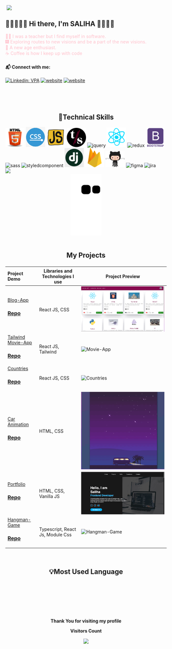 <img src="https://media.giphy.com/media/L1R1tvI9svkIWwpVYr/giphy.gif" align="right" width="500"></br>

## 👷🏻‍♀️👋🏻 Hi there, I'm SALIHA 👷🏻‍♀️👋

<font color="pink"> 🐱‍🏍 I was  a teacher but I find myself in software. </font>
</br>
<font color="pink">🎆 Exploring routes to new visions and be a part of the new visions. </font>
</br>
<font color="pink"> 🧐 A new age enthusiast. </font>
</br>
<font color="pink">☕ Coffee is how I keep up with code</font>

#### 📬 Connect with me:

[![Linkedin: VPA](https://img.shields.io/badge/linkedin-%230077B5.svg?&style=for-the-badge&logo=linkedin&logoColor=white)](https://www.linkedin.com/in/saliha-oguz/)
[![website](https://img.shields.io/badge/gmail-f1f2f6.svg?&style=for-the-badge&logo=gmail&logoColor=red)](mailto:developersaliha@gmail.com)
[![website](https://img.shields.io/badge/%20-portfolio-black?&style=for-the-badge&logoColor=white)](https://portfolio-saliha-oguz.vercel.app)

</br>
</br>
</br>

<h2 align="center">🚀Technical Skills</h2>
<div>
    <img src="https://github.com/prowebdev119/prowebdev119/blob/main/git%20profile%20icons/html_aladdinGene.png" width="60" alt="html" />
    <img src="https://github.com/prowebdev119/prowebdev119/blob/main/git%20profile%20icons/css_aladdinGene.png" width="60" alt="css" />
    <img src="https://github.com/prowebdev119/prowebdev119/blob/main/git%20profile%20icons/javascript_aladdinGene.gif" width="60" alt="javascript" />
    <img src="https://github.com/prowebdev119/prowebdev119/blob/main/git%20profile%20icons/ts_aladdinGene.gif" width="60" alt="typescript" />
    <img src="https://raw.githubusercontent.com/danielcranney/readme-generator/main/public/icons/skills/jquery-colored.svg" width="60" alt="jquery" />
    <img src="https://github.com/prowebdev119/prowebdev119/blob/main/git%20profile%20icons/react_aladdinGene.gif" width="60" alt="react" /> 
    <img src="https://raw.githubusercontent.com/danielcranney/readme-generator/main/public/icons/skills/redux-colored.svg" width="60" alt="redux" />
    <img src="https://github.com/prowebdev119/prowebdev119/blob/main/git%20profile%20icons/bootstrap_aladdinGene.png" width="60" alt="bootstrap" /> 
    <img src="https://raw.githubusercontent.com/danielcranney/readme-generator/main/public/icons/skills/sass-colored.svg" width="60" alt="sass" />
    <img src="https://styled-components.com/logo.png" width="60" alt="styledcomponent" /
    <img src="https://github.com/prowebdev119/prowebdev119/blob/main/git%20profile%20icons/python_aladdinGene.gif" width="60" alt="python" />
    <img src="https://github.com/prowebdev119/prowebdev119/blob/main/git%20profile%20icons/django_aladdinGene.png" width="60" alt="django" /> 
    <img src="https://github.com/prowebdev119/prowebdev119/blob/main/git%20profile%20icons/firebase_aladdinGene.webp" width="60" alt="firebase" />
    <img src="https://github.com/prowebdev119/prowebdev119/blob/main/git%20profile%20icons/git_aladdinGene.gif" width="60" alt="git" />
    <img src="https://raw.githubusercontent.com/danielcranney/readme-generator/main/public/icons/skills/figma-colored.svg" width="60" alt="figma" />
    <img src="https://wac-cdn.atlassian.com/dam/jcr:e348b562-4152-4cdc-8a55-3d297e509cc8/Jira%20Software-blue.svg?cdnVersion=578" width="200" alt="jira" />
</div>
</div>
<img src="https://raw.githubusercontent.com/andreasbm/readme/master/assets/lines/colored.png">
</br>
<div  align="center"> <img src="https://raw.githubusercontent.com/scriptex/github-contributions-snake/snake/github-contribution-grid-snake.svg" /></div>
<br>

<h2 align="center">My Projects</h2>

###

Project Demo       |Libraries and Technologies I use     |Project Preview   
:-------------------------|-------------------------|-------------------------
[ Blog-App](https://github.com/salihaoguz11/Blog_app-main) <h3>[Repo](https://github.com/salihaoguz11/Blog_app-main)</h3> | React JS, CSS |![Blog-App](https://github.com/salihaoguz11/Blog_app-main/blob/main/blog-app.gif)
[Tailwind  Movie-App](https://github.com/salihaoguz11/movie-app-tailwind/tree/main/movie-app-starter) <h3>[Repo](https://github.com/salihaoguz11/movie-app-tailwind/tree/main/movie-app-starter)</h3> | React JS, Tailwind |![Movie-App](https://github.com/salihaoguz11/movie-app-tailwind/blob/main/movie-app-starter/movie-app.gif)
[Countries](https://github.com/salihaoguz11/countries-react-scss) <h3>[Repo](https://github.com/salihaoguz11/countries-react-scss)</h3> | React JS, CSS |![Countries](https://github.com/salihaoguz11/countries-react-scss/blob/main/tour-project.gif)
[Car Animation](https://github.com/salihaoguz11/CAR_ANIMATION) <h3>[Repo](https://github.com/salihaoguz11/CAR_ANIMATION)</h3> | HTML, CSS |![Car-Animation](https://github.com/salihaoguz11/CAR_ANIMATION/blob/main/Car-Animation.gif)
[Portfolio](https://github.com/salihaoguz11/portfolio-Saliha_Oguz) <h3>[Repo](https://github.com/salihaoguz11/CAR_ANIMATION)</h3> | HTML, CSS, Vanilla JS |![Portfolio](https://github.com/salihaoguz11/portfolio-Saliha_Oguz/blob/main/portfolio.gif)
[Hangman-Game]([(https://github.com/salihaoguz11/hangman)]) <h3>[Repo](https://github.com/salihaoguz11/hangman)</h3> | Typescript, React Js, Module Css |![Hangman-Game](https://github.com/salihaoguz11/hangman/hangman.gif)







<br>

<h2 align="center">💡Most Used Language</h2>
<div  align="center">
<br/>
<img
     src="https://github-readme-stats.vercel.app/api?username=salihaoguz11&theme=blue-green"
     alt=""
     /> </br></br></br>
<img
     src="https://github-readme-stats.vercel.app/api/top-langs/?username=salihaoguz11&theme=blue-green"
     alt=""
     /> <br/>
</div>
<br>
<p align="center"><b> Thank You for visiting my profile </b></p>
<div align="center">
 <b style = {font-weight: 600}>Visitors Count</b>
<p align="center"><img align="center" src="https://profile-counter.glitch.me/{salihaoguz2011}/count.svg" /></p> 
<br>
</div>
